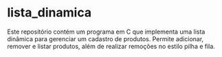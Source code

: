 # lista_dinamica
Este repositório contém um programa em C que implementa uma lista dinâmica para gerenciar um cadastro de produtos. Permite adicionar, remover e listar produtos, além de realizar remoções no estilo pilha e fila.
